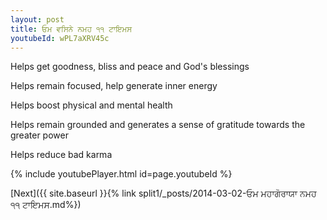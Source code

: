 ```yaml
---
layout: post
title: ਓਮ ਵਸਿਨੇ ਨਮਹ ੧੧ ਟਾਇਮਸ
youtubeId: wPL7aXRV45c
---
```

 
 
Helps get goodness, bliss and peace and God's blessings
 
Helps remain focused, help generate inner energy 
 
Helps boost physical and mental health 
 
Helps remain grounded and generates a sense of gratitude towards the greater power 
 
Helps reduce bad karma
 
 
 
 


{% include youtubePlayer.html id=page.youtubeId %}
 
[Next]({{ site.baseurl }}{% link  split1/_posts/2014-03-02-ਓਮ ਮਹਾਗੋਰਾਯਾ ਨਮਹ ੧੧ ਟਾਇਮਸ.md%})
 
